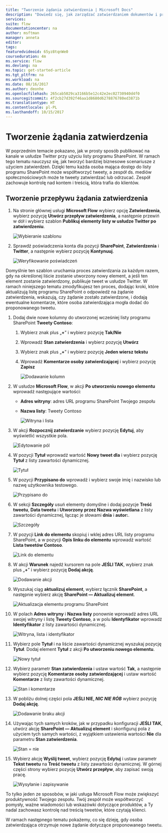 ```yaml
---
title: "Tworzenie żądania zatwierdzenia | Microsoft Docs"
description: "Dowiedz się, jak zarządzać zatwierdzaniem dokumentów i procesów."
services: 
suite: flow
documentationcenter: na
author: msftman
manager: anneta
editor: 
tags: 
featuredvideoid: 65yz8tqnWe0
courseduration: 4m
ms.service: flow
ms.devlang: na
ms.topic: get-started-article
ms.tgt_pltfrm: na
ms.workload: na
ms.date: 08/16/2017
ms.author: deonhe
ms.openlocfilehash: 265cab5029ca3166b5e12c42e2ec02730940d4f0
ms.sourcegitcommit: 4f2cb27d392f46aa1d8680d6278876780ed3871b
ms.translationtype: HT
ms.contentlocale: pl-PL
ms.lasthandoff: 10/15/2017
---
```

# <a name="create-an-approval-request"></a>Tworzenie żądania zatwierdzenia
W poprzednim temacie pokazano, jak w prosty sposób publikować na kanale w usłudze Twitter przy użyciu listy programu SharePoint. W ramach tego tematu nauczysz się, jak tworzyć bardziej biznesowe scenariusze z użyciem zatwierdzeń. Dzięki temu każda osoba mająca dostęp do listy programu SharePoint może współtworzyć tweety, a zespół ds. mediów społecznościowych może te tweety zatwierdzać lub odrzucać. Zespół zachowuje kontrolę nad kontem i treścią, która trafia do klientów. 

## <a name="create-an-approval-request-flow"></a>Tworzenie przepływu żądania zatwierdzenia
1. Na stronie głównej usługi **Microsoft Flow** wybierz opcję **Zatwierdzenia**, wybierz pozycję **Utwórz przepływ zatwierdzenia**, a następnie przewiń w dół i wybierz szablon **Publikuj elementy listy w usłudze Twitter po zatwierdzeniu**. 
   
    ![Wybieranie szablonu](./media/learning-approval-center/create-approval.png)
2. Sprawdź poświadczenia konta dla pozycji **SharePoint**, **Zatwierdzenia** i **Twitter**, a następnie wybierz pozycję **Kontynuuj**. 
   
    ![Weryfikowanie poświadczeń](./media/learning-approval-center/verify-credentials.png)

Domyślnie ten szablon uruchamia proces zatwierdzania za każdym razem, gdy na określonej liście zostanie utworzony nowy element, a jeśli ten element zostanie zatwierdzony, publikuje tweet w usłudze Twitter. W ramach niniejszego tematu zmodyfikujesz ten proces, dodając kroki, które aktualizują listę programu SharePoint o odpowiedź na żądanie zatwierdzenia, wskazują, czy żądanie zostało zatwierdzone, i dodają ewentualne komentarze, które osoba zatwierdzająca mogła dodać do proponowanego tweetu. 

1. Dodaj dwie nowe kolumny do utworzonej wcześniej listy programu SharePoint **Tweety Contoso**:
   
   1. Wybierz znak plus „**+**” i wybierz pozycję **Tak/Nie**
   2. Wprowadź **Stan zatwierdzenia** i wybierz pozycję **Utwórz**
   3. Wybierz znak plus „**+**” i wybierz pozycję **Jeden wiersz tekstu**
   4. Wprowadź **Komentarze osoby zatwierdzającej** i wybierz pozycję **Zapisz**
      
      ![Dodawanie kolumn](./media/learning-approval-center/new-columns.png)
2. W usłudze **Microsoft Flow**, w akcji **Po utworzeniu nowego elementu** wprowadź następujące wartości:
   
   * **Adres witryny**: adres URL programu SharePoint Twojego zespołu
   * **Nazwa listy**: Tweety Contoso
     
     ![Witryna i lista](./media/learning-approval-center/site-address.png)
3. W akcji **Rozpocznij zatwierdzanie** wybierz pozycję **Edytuj**, aby wyświetlić wszystkie pola. 
   
    ![Edytowanie pól](./media/learning-approval-center/edit-all-fields.png)
4. W pozycji **Tytuł** wprowadź wartość **Nowy tweet dla** i wybierz pozycję **Tytuł** z listy zawartości dynamicznej. 
   
    ![Tytuł](./media/learning-approval-center/tweet-title.png)
5. W pozycji **Przypisano do** wprowadź i wybierz swoje imię i nazwisko lub nazwę użytkownika testowego. 
   
    ![Przypisano do](./media/learning-approval-center/tweet-assigned-to.png)
6. W sekcji **Szczegóły** usuń elementy domyślne i dodaj pozycje **Treść tweetu**, **Data tweetu** i **Utworzony przez Nazwa wyświetlana** z listy zawartości dynamicznej, łącząc je słowami **dnia** i **autor:**. 
   
    ![Szczegóły](./media/learning-approval-center/tweet-details.png)
7. W pozycji **Link do elementu** skopiuj i wklej adres URL listy programu SharePoint, a w pozycji **Opis linku do elementu** wprowadź wartość **Lista tweetów Contoso**. 
   
    ![Link do elementu](./media/learning-approval-center/tweet-item-link.png)
8. W akcji **Warunek** najedź kursorem na pole **JEŚLI TAK**, wybierz znak plus „**+**” i wybierz pozycję **Dodaj akcję**. 
   
    ![Dodawanie akcji](./media/learning-approval-center/add-an-action.png)
9. Wyszukaj ciąg **aktualizuj element**, wybierz łącznik **SharePoint**, a następnie wybierz akcję **SharePoint — Aktualizuj element**.
   
    ![Aktualizacja elementu programu SharePoint](./media/learning-approval-center/update-item.png)
10. W polach **Adres witryny** i **Nazwa listy** ponownie wprowadź adres URL swojej witryny i listę **Tweety Contoso**, a w polu **Identyfikator** wprowadź **Identyfikator** z listy zawartości dynamicznej. 
    
     ![Witryna, lista i identyfikator](./media/learning-approval-center/address-list-id.png)
11. Wybierz pole **Tytuł** i na liście zawartości dynamicznej wyszukaj pozycję **Tytuł**. Dodaj element **Tytuł** z akcji **Po utworzeniu nowego elementu**. 
    
     ![Nowy tytuł](./media/learning-approval-center/add-title.png)
12. Wybierz parametr **Stan zatwierdzenia** i ustaw wartość **Tak**, a następnie wybierz pozycję **Komentarze osoby zatwierdzającej** i ustaw wartość **Komentarze** z listy zawartości dynamicznej. 
    
     ![Stan i komentarze](./media/learning-approval-center/approver-status.png)
13. W pobliżu dolnej części pola **JEŚLI NIE, *NIC NIE RÓB*** wybierz pozycję **Dodaj akcję**.
    
     ![Dodawanie braku akcji](./media/learning-approval-center/add-a-no-action.png)
14. Używając tych samych kroków, jak w przypadku konfiguracji **JEŚLI TAK**, utwórz akcję **SharePoint — Aktualizuj element** i skonfiguruj pola z użyciem tych samych wartości, z wyjątkiem ustawienia wartości **Nie** dla parametru **Stan zatwierdzenia**. 
    
     ![Stan = nie](./media/learning-approval-center/status-no.png)
15. Wybierz akcję **Wyślij tweet**, wybierz pozycję **Edytuj** i ustaw parametr **Tekst tweetu** na **Treść tweetu** z listy zawartości dynamicznej.  W górnej części strony wybierz pozycję **Utwórz przepływ**, aby zapisać swoją pracę. 
    
     ![Wysyłanie i zapisywanie](./media/learning-approval-center/post-tweet.png)

To tylko jeden ze sposobów, w jaki usługa Microsoft Flow może zwiększyć produktywność Twojego zespołu. Twój zespół może współtworzyć pomysły, ważne wiadomości lub wskazówki dotyczące produktów, a Ty nadal zachowasz kontrolę nad treścią tweetów, które czytają klienci.

W ramach następnego tematu pokażemy, co się dzieję, gdy osoba zatwierdzająca otrzymuje nowe żądanie dotyczące proponowanego tweetu. 

